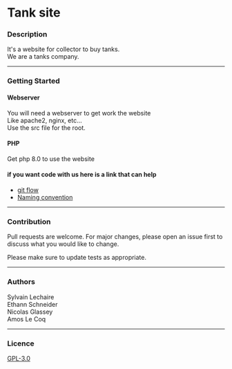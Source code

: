 # **Tank site**

### Description
It's a website for collector to buy tanks.\
We are a tanks company.

---

### Getting Started

#### Webserver
You will need a webserver to get work the website \
Like apache2, nginx, etc... \
Use the src file for the root.

#### PHP
Get php 8.0 to use the website

#### if you want code with us here is a link that can help
- [git flow](https://github.com/Sylvain-Lechaire/projetWeb/blob/main/documentation/Branche.pdf)
- [Naming convention](https://github.com/Sylvain-Lechaire/projetWeb/wiki/Naming-convention)

---

### Contribution
Pull requests are welcome. For major changes, please open an issue first to discuss what you would like to change.

Please make sure to update tests as appropriate.

---

### Authors
Sylvain Lechaire\
Ethann Schneider\
Nicolas Glassey\
Amos Le Coq

---

### Licence
[GPL-3.0](https://www.gnu.org/licenses/gpl-3.0.fr.html)
